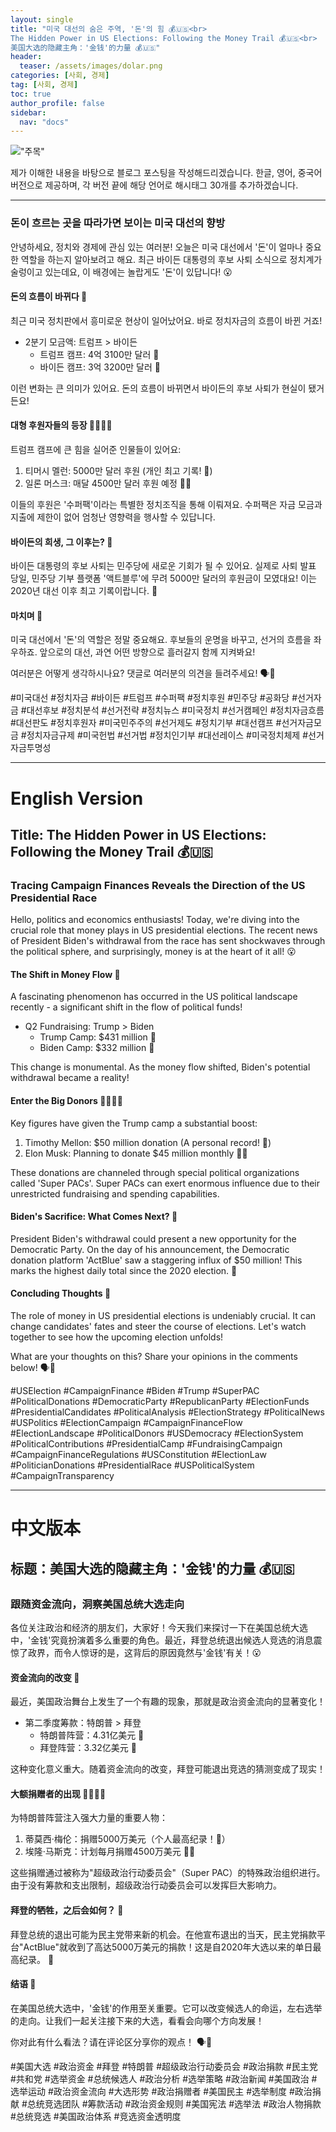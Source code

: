 ```yaml
---
layout: single
title: "미국 대선의 숨은 주역, '돈'의 힘 💰🇺🇸<br>
The Hidden Power in US Elections: Following the Money Trail 💰🇺🇸<br>
美国大选的隐藏主角：'金钱'的力量 💰🇺🇸"
header:
  teaser: /assets/images/dolar.png
categories: [사회, 경제]
tag: [사회, 경제]
toc: true
author_profile: false
sidebar:
  nav: "docs"
---
```

!["주목"](/assets/images/dolar.png)

제가 이해한 내용을 바탕으로 블로그 포스팅을 작성해드리겠습니다. 한글, 영어, 중국어 버전으로 제공하며, 각 버전 끝에 해당 언어로 해시태그 30개를 추가하겠습니다.

---

### 돈이 흐르는 곳을 따라가면 보이는 미국 대선의 향방

안녕하세요, 정치와 경제에 관심 있는 여러분! 오늘은 미국 대선에서 '돈'이 얼마나 중요한 역할을 하는지 알아보려고 해요. 최근 바이든 대통령의 후보 사퇴 소식으로 정치계가 술렁이고 있는데요, 이 배경에는 놀랍게도 '돈'이 있답니다! 😮

#### 돈의 흐름이 바뀌다 💸

최근 미국 정치판에서 흥미로운 현상이 일어났어요. 바로 정치자금의 흐름이 바뀐 거죠! 

- 2분기 모금액: 트럼프 > 바이든
  - 트럼프 캠프: 4억 3100만 달러 🚀
  - 바이든 캠프: 3억 3200만 달러 🐢

이런 변화는 큰 의미가 있어요. 돈의 흐름이 바뀌면서 바이든의 후보 사퇴가 현실이 됐거든요!

#### 대형 후원자들의 등장 🦸‍♂️🦸‍♀️

트럼프 캠프에 큰 힘을 실어준 인물들이 있어요:

1. 티머시 멜런: 5000만 달러 후원 (개인 최고 기록! 👏)
2. 일론 머스크: 매달 4500만 달러 후원 예정 🚗💨

이들의 후원은 '수퍼팩'이라는 특별한 정치조직을 통해 이뤄져요. 수퍼팩은 자금 모금과 지출에 제한이 없어 엄청난 영향력을 행사할 수 있답니다.

#### 바이든의 희생, 그 이후는? 🤔

바이든 대통령의 후보 사퇴는 민주당에 새로운 기회가 될 수 있어요. 실제로 사퇴 발표 당일, 민주당 기부 플랫폼 '액트블루'에 무려 5000만 달러의 후원금이 모였대요! 이는 2020년 대선 이후 최고 기록이랍니다. 🎉

#### 마치며 🌟

미국 대선에서 '돈'의 역할은 정말 중요해요. 후보들의 운명을 바꾸고, 선거의 흐름을 좌우하죠. 앞으로의 대선, 과연 어떤 방향으로 흘러갈지 함께 지켜봐요!

여러분은 어떻게 생각하시나요? 댓글로 여러분의 의견을 들려주세요! 🗣️💬

#미국대선 #정치자금 #바이든 #트럼프 #수퍼팩 #정치후원 #민주당 #공화당 #선거자금 #대선후보 #정치분석 #선거전략 #정치뉴스 #미국정치 #선거캠페인 #정치자금흐름 #대선판도 #정치후원자 #미국민주주의 #선거제도 #정치기부 #대선캠프 #선거자금모금 #정치자금규제 #미국헌법 #선거법 #정치인기부 #대선레이스 #미국정치체제 #선거자금투명성

---

# English Version

## Title: The Hidden Power in US Elections: Following the Money Trail 💰🇺🇸

### Tracing Campaign Finances Reveals the Direction of the US Presidential Race

Hello, politics and economics enthusiasts! Today, we're diving into the crucial role that money plays in US presidential elections. The recent news of President Biden's withdrawal from the race has sent shockwaves through the political sphere, and surprisingly, money is at the heart of it all! 😮

#### The Shift in Money Flow 💸

A fascinating phenomenon has occurred in the US political landscape recently - a significant shift in the flow of political funds!

- Q2 Fundraising: Trump > Biden
  - Trump Camp: $431 million 🚀
  - Biden Camp: $332 million 🐢

This change is monumental. As the money flow shifted, Biden's potential withdrawal became a reality!

#### Enter the Big Donors 🦸‍♂️🦸‍♀️

Key figures have given the Trump camp a substantial boost:

1. Timothy Mellon: $50 million donation (A personal record! 👏)
2. Elon Musk: Planning to donate $45 million monthly 🚗💨

These donations are channeled through special political organizations called 'Super PACs'. Super PACs can exert enormous influence due to their unrestricted fundraising and spending capabilities.

#### Biden's Sacrifice: What Comes Next? 🤔

President Biden's withdrawal could present a new opportunity for the Democratic Party. On the day of his announcement, the Democratic donation platform 'ActBlue' saw a staggering influx of $50 million! This marks the highest daily total since the 2020 election. 🎉

#### Concluding Thoughts 🌟

The role of money in US presidential elections is undeniably crucial. It can change candidates' fates and steer the course of elections. Let's watch together to see how the upcoming election unfolds!

What are your thoughts on this? Share your opinions in the comments below! 🗣️💬

#USElection #CampaignFinance #Biden #Trump #SuperPAC #PoliticalDonations #DemocraticParty #RepublicanParty #ElectionFunds #PresidentialCandidates #PoliticalAnalysis #ElectionStrategy #PoliticalNews #USPolitics #ElectionCampaign #CampaignFinanceFlow #ElectionLandscape #PoliticalDonors #USDemocracy #ElectionSystem #PoliticalContributions #PresidentialCamp #FundraisingCampaign #CampaignFinanceRegulations #USConstitution #ElectionLaw #PoliticianDonations #PresidentialRace #USPoliticalSystem #CampaignTransparency

---

# 中文版本

## 标题：美国大选的隐藏主角：'金钱'的力量 💰🇺🇸

### 跟随资金流向，洞察美国总统大选走向

各位关注政治和经济的朋友们，大家好！今天我们来探讨一下在美国总统大选中，'金钱'究竟扮演着多么重要的角色。最近，拜登总统退出候选人竞选的消息震惊了政界，而令人惊讶的是，这背后的原因竟然与'金钱'有关！😮

#### 资金流向的改变 💸

最近，美国政治舞台上发生了一个有趣的现象，那就是政治资金流向的显著变化！

- 第二季度筹款：特朗普 > 拜登
  - 特朗普阵营：4.31亿美元 🚀
  - 拜登阵营：3.32亿美元 🐢

这种变化意义重大。随着资金流向的改变，拜登可能退出竞选的猜测变成了现实！

#### 大额捐赠者的出现 🦸‍♂️🦸‍♀️

为特朗普阵营注入强大力量的重要人物：

1. 蒂莫西·梅伦：捐赠5000万美元（个人最高纪录！👏）
2. 埃隆·马斯克：计划每月捐赠4500万美元 🚗💨

这些捐赠通过被称为"超级政治行动委员会"（Super PAC）的特殊政治组织进行。由于没有筹款和支出限制，超级政治行动委员会可以发挥巨大影响力。

#### 拜登的牺牲，之后会如何？ 🤔

拜登总统的退出可能为民主党带来新的机会。在他宣布退出的当天，民主党捐款平台"ActBlue"就收到了高达5000万美元的捐款！这是自2020年大选以来的单日最高纪录。 🎉

#### 结语 🌟

在美国总统大选中，'金钱'的作用至关重要。它可以改变候选人的命运，左右选举的走向。让我们一起关注接下来的大选，看看会向哪个方向发展！

你对此有什么看法？请在评论区分享你的观点！ 🗣️💬

#美国大选 #政治资金 #拜登 #特朗普 #超级政治行动委员会 #政治捐款 #民主党 #共和党 #选举资金 #总统候选人 #政治分析 #选举策略 #政治新闻 #美国政治 #选举运动 #政治资金流向 #大选形势 #政治捐赠者 #美国民主 #选举制度 #政治捐献 #总统竞选团队 #筹款活动 #政治资金规则 #美国宪法 #选举法 #政治人物捐款 #总统竞选 #美国政治体系 #竞选资金透明度
